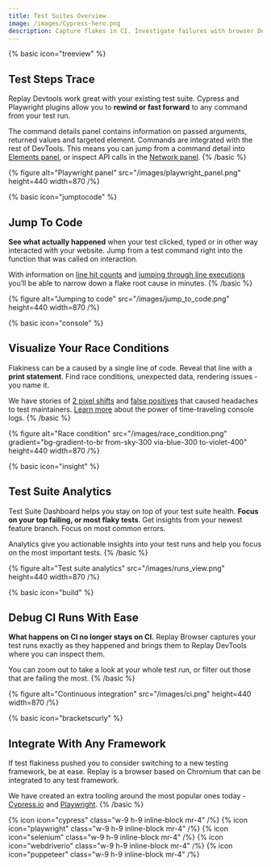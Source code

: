 ```yaml
---
title: Test Suites Overview
image: /images/Cypress-hero.png
description: Capture flakes in CI. Investigate failures with browser DevTools. And achieve a 99.9% pass rate.
---
```


{% basic icon="treeview" %}

## Test Steps Trace

Replay Devtools work great with your existing test suite. Cypress and Playwright plugins allow you to **rewind or fast forward** to any command from your test run.

The command details panel contains information on passed arguments, returned values and targeted element. Commands are integrated with the rest of DevTools. This means you can jump from a command detail into [Elements panel](/browser-devtools/elements-panel), or inspect API calls in the [Network panel](/browser-devtools/network-monitor).
{% /basic %}

{% figure
    alt="Playwright panel"
    src="/images/playwright_panel.png"
    height=440
    width=870
/%}

{% basic icon="jumptocode" %}

## Jump To Code

**See what actually happened** when your test clicked, typed or in other way interacted with your website. Jump from a test command right into the function that was called on interaction.

With information on [line hit counts](/browser-devtools/source-viewer#hit-counts) and [jumping through line executions](/browser-devtools/source-viewer#jumping-to-a-line) you’ll be able to narrow down a flake root cause in minutes.
{% /basic %}

{% figure
    alt="Jumping to code"
    src="/images/jump_to_code.png"
    height=440
    width=870
/%}

{% basic icon="console" %}

## Visualize Your Race Conditions

Flakiness can be a caused by a single line of code. Reveal that line with a **print statement**. Find race conditions, unexpected data, rendering issues - you name it.

We have stories of [2 pixel shifts](https://blog.replay.io/a-journey-of-driving-down-test-flakes-to-0percent-at-metabase-part-3) and [false positives](https://blog.replay.io/finding-%22false-positive%22-tests-with-replay.io) that caused headaches to test maintainers. [Learn more](/time-travel-intro/add-console-logs-on-the-fly) about the power of time-traveling console logs.
{% /basic %}

{% figure
alt="Race condition"
src="/images/race_condition.png"
gradient="bg-gradient-to-br from-sky-300 via-blue-300 to-violet-400"
height=440
width=870
/%}

{% basic icon="insight" %}

## Test Suite Analytics

Test Suite Dashboard helps you stay on top of your test suite health. **Focus on your top failing, or most flaky tests**. Get insights from your newest feature branch. Focus on most common errors.

Analytics give you actionable insights into your test runs and help you focus on the most important tests.
{% /basic %}

{% figure
    alt="Test suite analytics"
    src="/images/runs_view.png"
    height=440
    width=870
/%}

{% basic icon="build" %}

## Debug CI Runs With Ease

**What happens on CI no longer stays on CI.** Replay Browser captures your test runs exactly as they happened and brings them to Replay DevTools where you can inspect them.

You can zoom out to take a look at your whole test run, or filter out those that are failing the most.
{% /basic %}

{% figure
    alt="Continuous integration"
    src="/images/ci.png"
    height=440
    width=870
/%}

{% basic icon="bracketscurly" %}

## Integrate With Any Framework

If test flakiness pushed you to consider switching to a new testing framework, be at ease. Replay is a browser based on Chromium that can be integrated to any test framework.

We have created an extra tooling around the most popular ones today - [Cypress.io](/test-runners/cypress-io/getting-started) and [Playwright](/test-runners/playwright/record-your-first-replay).
{% /basic %}

{% icon icon="cypress" class="w-9 h-9 inline-block mr-4" /%}
{% icon icon="playwright" class="w-9 h-9 inline-block mr-4" /%}
{% icon icon="selenium" class="w-9 h-9 inline-block mr-4" /%}
{% icon icon="webdriverio" class="w-9 h-9 inline-block mr-4" /%}
{% icon icon="puppeteer" class="w-9 h-9 inline-block mr-4" /%}
